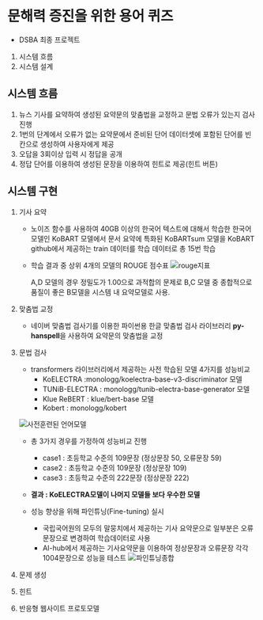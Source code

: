 # 문해력 증진을 위한 용어 퀴즈

- DSBA 최종 프로젝트
1. 시스템 흐름
2. 시스템 설계

## 시스템 흐름
1. 뉴스 기사를 요약하여 생성된 요약문의 맞춤법을 교정하고 문법 오류가 있는지 검사 진행
2. 1번의 단계에서 오류가 없는 요약문에서 준비된 단어 데이터셋에 포함된 단어를 빈칸으로 생성하여 사용자에게 제공
3. 오답을 3회이상 입력 시 정답을 공개
4. 정답 단어를 이용하여 생성된 문장을 이용하여 힌트로 제공(힌트 버튼)

## 시스템 구현
1. 기사 요약
   - 노이즈 함수를 사용하여 40GB 이상의 한국어 텍스트에 대해서 학습한 한국어 모델인 KoBART 모델에서 문서 요약에 특화된 KoBARTsum 모델을 KoBART github에서 제공하는 train 데이터를 학습 데이터로 총 15번 학습
   - 학습 결과 중 상위 4개의 모델의 ROUGE 점수표
     ![rouge지표](https://github.com/jong4499/DSBA_fin_PJT/assets/141287150/b40ecdbf-1238-470d-8c21-731ca8f08b36)

     A,D 모델의 경우 정밀도가 1.00으로 과적합의 문제로 B,C 모델 중 종합적으로 품질이 좋은 B모델을 시스템 내 요약모델로 사용.

2. 맞춤법 교정
   - 네이버 맞춤법 검사기를 이용한 파이썬용 한글 맞춤법 검사 라이브러리 **py-hanspell**을 사용하여 요약문의 맞춤법을 교정

3. 문법 검사
   - transformers 라이브러리에서 제공하는 사전 학습된 모델 4가지를 성능비교
     - KoELECTRA :monologg/koelectra-base-v3-discriminator 모델
     - TUNiB-ELECTRA : monologg/tunib-electra-base-generator 모델
     - Klue ReBERT : klue/bert-base 모델
     - Kobert : monologg/kobert
   
   ![사전훈련된 언어모델](https://github.com/jong4499/DSBA_fin_PJT/assets/141287150/50dcb3ab-9d51-4927-a6bc-7c213c259721)
      - 총 3가지 경우를 가정하여 성능비교 진행
         - case1 : 초등학교 수준의 109문장 (정상문장 50, 오류문장 59)
         - case2 : 초등학교 수준의 109문장 (정상문장 109)
         - case3 : 초등학교 수준의 222문장 (정상문장 222)
      - **결과 : KoELECTRA모델이 나머지 모델들 보다 우수한 모델**
        
   - 성능 향상을 위해 파인튜닝(Fine-tuning) 실시
     - 국립국어원의 모두의 말뭉치에서 제공하는 기사 요약문으로 일부분은 오류문장으로 변경하여 학습데이터로 사용
     - AI-hub에서 제공하는 기사요약문을 이용하여 정상문장과 오류문장 각각 1004문장으로 성능을 테스트
     ![파인튜닝종합](https://github.com/jong4499/DSBA_fin_PJT/assets/141287150/61b9a3c3-91a5-4671-8577-446ed27de0a0)


5. 문제 생성
6. 힌트
7. 반응형 웹사이트 프로토모델

   
